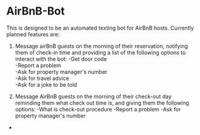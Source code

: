 # AirBnB-Bot

This is designed to be an automated texting bot for AirBnB hosts. Currently planned features are:

1. Message airBnB guests on the morning of their reservation, notifying them of check-in time and providing a list of the following options to interact with the bot:
  -Get door code  
  -Report a problem  
  -Ask for property manager's number  
  -Ask for travel advice  
  -Ask for a joke to be told  

2. Message AirBnB guests on the morning of their check-out day reminding them what check out time is, and giving them the following options:
  -What is check-out procedure
  -Report a problem
  -Ask for property manager's number
  
-
